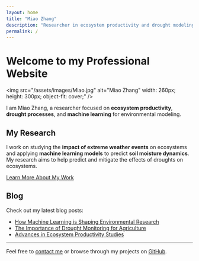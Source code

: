 ```yaml
---
layout: home
title: "Miao Zhang"
description: "Researcher in ecosystem productivity and drought modeling"
permalink: /
---
```


# Welcome to my Professional Website

<img src="/assets/images/Miao.jpg" alt="Miao Zhang" width: 260px; height: 300px; object-fit: cover;" />

I am Miao Zhang, a researcher focused on **ecosystem productivity**, **drought processes**, and **machine learning** for environmental modeling.

## My Research

I work on studying the **impact of extreme weather events** on ecosystems and applying **machine learning models** to predict **soil moisture dynamics**. My research aims to help predict and mitigate the effects of droughts on ecosystems.

[Learn More About My Work](#)

## Blog

Check out my latest blog posts:

- [How Machine Learning is Shaping Environmental Research](#)
- [The Importance of Drought Monitoring for Agriculture](#)
- [Advances in Ecosystem Productivity Studies](#)

---

Feel free to [contact me](#) or browse through my projects on [GitHub](https://github.com/miaozhang).
